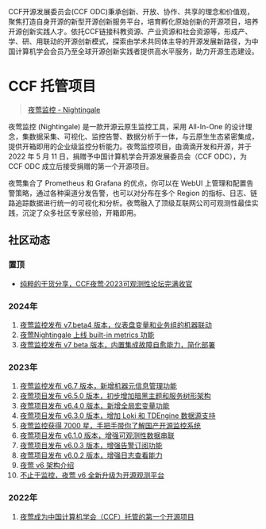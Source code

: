 CCF开源发展委员会(CCF ODC)秉承创新、开放、协作、共享的理念和价值观，聚焦打造自身开源的新型开源创新服务平台，培育孵化原始创新的开源项目，培养开源创新实践人才。依托CCF链接科教资源、产业资源和社会资源等，形成产、学、研、用联动的开源创新模式，探索由学术共同体主导的开源发展新路径，为中国计算机学会会员乃至全球开源创新实践者提供高水平服务，助力开源生态建设。

# CCF 托管项目

> [夜莺监控 - Nightingale](https://github.com/ccfos/nightingale)

夜莺监控 (Nightingale) 是一款开源云原生监控工具，采用 All-In-One 的设计理念，集数据采集、可视化、监控告警、数据分析于一体，与云原生生态紧密集成，提供开箱即用的企业级监控分析能力。夜莺监控项目，由滴滴开发和开源，并于 2022 年 5 月 11 日，捐赠予中国计算机学会开源发展委员会（CCF ODC），为 CCF ODC 成立后接受捐赠的第一个开源项目。

夜莺集合了 Prometheus 和 Grafana 的优点，你可以在 WebUI 上管理和配置告警策略，通过各种渠道分发告警，也可以对分布在多个 Region 的指标、日志、链路追踪数据进行统一的可视化和分析。夜莺融入了顶级互联网公司可观测性最佳实践，沉淀了众多社区专家经验，开箱即用。

## 社区动态

### 置顶
- [纯粹的干货分享，CCF夜莺·2023可观测性论坛完满收官](https://flashcat.cloud/blog/nightingale-2023-summit/)

### 2024年
1. [夜莺监控发布 v7.beta4 版本，仪表盘变量和业务组的机器联动](https://flashcat.cloud/blog/nightingale-release-v7.0.0-beta4/)
2. [夜莺Nightingale 上线 built-in metrics 功能](https://flashcat.cloud/blog/nightingale-builtin-metrics/)
3. [夜莺监控发布 v7 beta 版本，内置集成故障自愈能力，简化部署](https://mp.weixin.qq.com/s/m9JNSlwvzYvPZwtEyEqxKQ)

### 2023年
1. [夜莺监控发布 v6.7 版本，新增机器元信息管理功能](https://flashcat.cloud/blog/nightingale-release-v6.7.1/)
1. [夜莺项目发布 v6.5.0 版本，初步增加暗黑主题和服务树形架构](https://flashcat.cloud/blog/nightingale-release-v6.5.0/)
1. [夜莺项目发布 v6.4.0 版本，新增全局宏变量功能](https://flashcat.cloud/blog/nightingale-release-v6.4.0/)
1. [夜莺项目发布 v6.3.0 版本，增加 Loki 和 TDEngine 数据源支持](https://flashcat.cloud/blog/nightingale-release-v6.3.0/)
1. [夜莺监控获得 7000 星，手把手带你了解国产开源监控系统](https://flashcat.cloud/blog/nightingale-opensource-china/)
1. [夜莺项目发布 v6.1.0 版本，增强可观测性数据串联](https://flashcat.cloud/blog/nightingale-release-v6.1.0/)
1. [夜莺项目发布 v6.0.3 版本，增强告警订阅功能](https://flashcat.cloud/blog/nightingale-release-v6.0.3/)
1. [夜莺项目发布 v6.0.2 版本，增强日志查看能力](https://flashcat.cloud/blog/nightingale-release-v6.0.2/)
1. [夜莺 v6 架构介绍](https://flashcat.cloud/blog/nightingale-v6-arch/)
1. [不止于监控，夜莺 v6 全新升级为开源观测平台](https://flashcat.cloud/blog/nightingale-v6-release/)

### 2022年
1. [夜莺成为中国计算机学会（CCF）托管的第一个开源项目](https://flashcat.cloud/blog/ccf-nightingale/)
